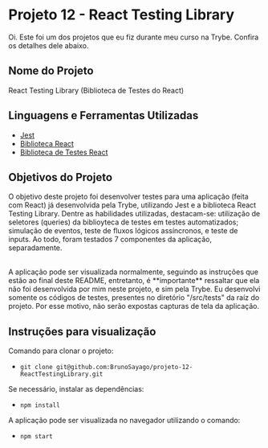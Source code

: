 # Projeto 12 - React Testing Library

Oi. Este foi um dos projetos que eu fiz durante meu curso na Trybe. Confira os detalhes dele abaixo.




## Nome do Projeto
React Testing Library (Biblioteca de Testes do React)

## Linguagens e Ferramentas Utilizadas

 - [Jest](https://jestjs.io/pt-BR/)
 - [Biblioteca React](https://pt-br.reactjs.org/)
 - [Biblioteca de Testes React](https://testing-library.com/docs/react-testing-library/intro/)


## Objetivos do Projeto
O objetivo deste projeto foi desenvolver testes para uma aplicação (feita com React) já desenvolvida pela Trybe, utilizando Jest e a biblioteca React Testing Library. Dentre as habilidades utilizadas, destacam-se: utilização de seletores (queries) da biblioyteca de testes em testes automatizados; simulação de eventos, teste de fluxos lógicos assíncronos, e teste de inputs. Ao todo, foram testados 7 componentes da aplicação, separadamente.

<br/>
A aplicação pode ser visualizada normalmente, seguindo as instruções que estão ao final deste README, entretanto, é  **importante**  ressaltar que ela não foi desenvolvida por mim neste projeto, e sim pela Trybe. Eu desenvolvi somente os códigos de testes, presentes no diretório "/src/tests" da raíz do projeto. Por esse motivo, não serão expostas capturas de tela da aplicação.
<br/>

## Instruções para visualização
Comando para clonar o projeto:
 - `git clone git@github.com:BrunoSayago/projeto-12-ReactTestingLibrary.git`
 
Se necessário, instalar as dependências:
 - `npm install`
  
A aplicação pode ser visualizada no navegador utilizando o comando:
- `npm start`

